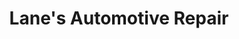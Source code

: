 ---
title: "Lane's Automotive Repair"
url: /rockton/lanes-automotive-repair/
shop: Autowerkstatt
---